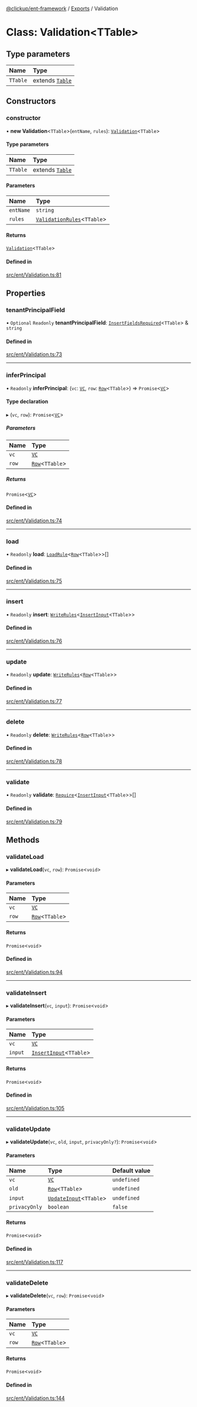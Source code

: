 [@clickup/ent-framework](../README.md) / [Exports](../modules.md) / Validation

# Class: Validation\<TTable\>

## Type parameters

| Name | Type |
| :------ | :------ |
| `TTable` | extends [`Table`](../modules.md#table) |

## Constructors

### constructor

• **new Validation**\<`TTable`\>(`entName`, `rules`): [`Validation`](Validation.md)\<`TTable`\>

#### Type parameters

| Name | Type |
| :------ | :------ |
| `TTable` | extends [`Table`](../modules.md#table) |

#### Parameters

| Name | Type |
| :------ | :------ |
| `entName` | `string` |
| `rules` | [`ValidationRules`](../modules.md#validationrules)\<`TTable`\> |

#### Returns

[`Validation`](Validation.md)\<`TTable`\>

#### Defined in

[src/ent/Validation.ts:81](https://github.com/clickup/ent-framework/blob/master/src/ent/Validation.ts#L81)

## Properties

### tenantPrincipalField

• `Optional` `Readonly` **tenantPrincipalField**: [`InsertFieldsRequired`](../modules.md#insertfieldsrequired)\<`TTable`\> & `string`

#### Defined in

[src/ent/Validation.ts:73](https://github.com/clickup/ent-framework/blob/master/src/ent/Validation.ts#L73)

___

### inferPrincipal

• `Readonly` **inferPrincipal**: (`vc`: [`VC`](VC.md), `row`: [`Row`](../modules.md#row)\<`TTable`\>) => `Promise`\<[`VC`](VC.md)\>

#### Type declaration

▸ (`vc`, `row`): `Promise`\<[`VC`](VC.md)\>

##### Parameters

| Name | Type |
| :------ | :------ |
| `vc` | [`VC`](VC.md) |
| `row` | [`Row`](../modules.md#row)\<`TTable`\> |

##### Returns

`Promise`\<[`VC`](VC.md)\>

#### Defined in

[src/ent/Validation.ts:74](https://github.com/clickup/ent-framework/blob/master/src/ent/Validation.ts#L74)

___

### load

• `Readonly` **load**: [`LoadRule`](../modules.md#loadrule)\<[`Row`](../modules.md#row)\<`TTable`\>\>[]

#### Defined in

[src/ent/Validation.ts:75](https://github.com/clickup/ent-framework/blob/master/src/ent/Validation.ts#L75)

___

### insert

• `Readonly` **insert**: [`WriteRules`](../modules.md#writerules)\<[`InsertInput`](../modules.md#insertinput)\<`TTable`\>\>

#### Defined in

[src/ent/Validation.ts:76](https://github.com/clickup/ent-framework/blob/master/src/ent/Validation.ts#L76)

___

### update

• `Readonly` **update**: [`WriteRules`](../modules.md#writerules)\<[`Row`](../modules.md#row)\<`TTable`\>\>

#### Defined in

[src/ent/Validation.ts:77](https://github.com/clickup/ent-framework/blob/master/src/ent/Validation.ts#L77)

___

### delete

• `Readonly` **delete**: [`WriteRules`](../modules.md#writerules)\<[`Row`](../modules.md#row)\<`TTable`\>\>

#### Defined in

[src/ent/Validation.ts:78](https://github.com/clickup/ent-framework/blob/master/src/ent/Validation.ts#L78)

___

### validate

• `Readonly` **validate**: [`Require`](Require.md)\<[`InsertInput`](../modules.md#insertinput)\<`TTable`\>\>[]

#### Defined in

[src/ent/Validation.ts:79](https://github.com/clickup/ent-framework/blob/master/src/ent/Validation.ts#L79)

## Methods

### validateLoad

▸ **validateLoad**(`vc`, `row`): `Promise`\<`void`\>

#### Parameters

| Name | Type |
| :------ | :------ |
| `vc` | [`VC`](VC.md) |
| `row` | [`Row`](../modules.md#row)\<`TTable`\> |

#### Returns

`Promise`\<`void`\>

#### Defined in

[src/ent/Validation.ts:94](https://github.com/clickup/ent-framework/blob/master/src/ent/Validation.ts#L94)

___

### validateInsert

▸ **validateInsert**(`vc`, `input`): `Promise`\<`void`\>

#### Parameters

| Name | Type |
| :------ | :------ |
| `vc` | [`VC`](VC.md) |
| `input` | [`InsertInput`](../modules.md#insertinput)\<`TTable`\> |

#### Returns

`Promise`\<`void`\>

#### Defined in

[src/ent/Validation.ts:105](https://github.com/clickup/ent-framework/blob/master/src/ent/Validation.ts#L105)

___

### validateUpdate

▸ **validateUpdate**(`vc`, `old`, `input`, `privacyOnly?`): `Promise`\<`void`\>

#### Parameters

| Name | Type | Default value |
| :------ | :------ | :------ |
| `vc` | [`VC`](VC.md) | `undefined` |
| `old` | [`Row`](../modules.md#row)\<`TTable`\> | `undefined` |
| `input` | [`UpdateInput`](../modules.md#updateinput)\<`TTable`\> | `undefined` |
| `privacyOnly` | `boolean` | `false` |

#### Returns

`Promise`\<`void`\>

#### Defined in

[src/ent/Validation.ts:117](https://github.com/clickup/ent-framework/blob/master/src/ent/Validation.ts#L117)

___

### validateDelete

▸ **validateDelete**(`vc`, `row`): `Promise`\<`void`\>

#### Parameters

| Name | Type |
| :------ | :------ |
| `vc` | [`VC`](VC.md) |
| `row` | [`Row`](../modules.md#row)\<`TTable`\> |

#### Returns

`Promise`\<`void`\>

#### Defined in

[src/ent/Validation.ts:144](https://github.com/clickup/ent-framework/blob/master/src/ent/Validation.ts#L144)
